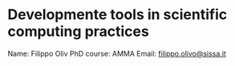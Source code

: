 # Developmente tools in scientific computing practices

Name: Filippo Oliv
PhD course: AMMA
Email: filippo.olivo@sissa.it